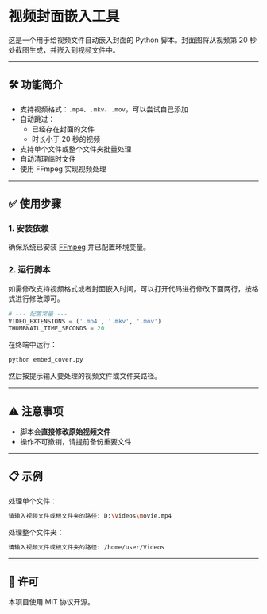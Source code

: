# 视频封面嵌入工具

这是一个用于给视频文件自动嵌入封面的 Python 脚本。封面图将从视频第 20 秒处截图生成，并嵌入到视频文件中。

---

## 🛠 功能简介

- 支持视频格式：`.mp4`、`.mkv`、`.mov`，可以尝试自己添加
- 自动跳过：
  - 已经存在封面的文件
  - 时长小于 20 秒的视频
- 支持单个文件或整个文件夹批量处理
- 自动清理临时文件
- 使用 FFmpeg 实现视频处理

---

## ✅ 使用步骤

### 1. 安装依赖

确保系统已安装 [FFmpeg](https://ffmpeg.org/download.html) 并已配置环境变量。  

### 2. 运行脚本

如需修改支持视频格式或者封面嵌入时间，可以打开代码进行修改下面两行，按格式进行修改即可。

```python
# --- 配置常量 ---
VIDEO_EXTENSIONS = ('.mp4', '.mkv', '.mov')
THUMBNAIL_TIME_SECONDS = 20
```

在终端中运行：

```bash
python embed_cover.py
```

然后按提示输入要处理的视频文件或文件夹路径。

------

## ⚠ 注意事项

- 脚本会**直接修改原始视频文件**
- 操作不可撤销，请提前备份重要文件

------

## 📋 示例

处理单个文件：

```bash
请输入视频文件或根文件夹的路径: D:\Videos\movie.mp4
```

处理整个文件夹：

```bash
请输入视频文件或根文件夹的路径: /home/user/Videos
```

------

## 📜 许可

本项目使用 MIT 协议开源。
